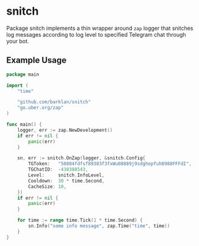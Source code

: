 # snitch

Package snitch implements a thin wrapper around `zap` logger
that snitches log messages according to log level to specified
Telegram chat through your bot.

## Example Usage

```go
package main

import (
	"time"

	"github.com/barklan/snitch"
	"go.uber.org/zap"
)

func main() {
	logger, err := zap.NewDevelopment()
	if err != nil {
		panic(err)
	}

	sn, err := snitch.OnZap(logger, &snitch.Config{
		TGToken:   "50804fdfsf89383f3fxWu08889j9sdghopfuh8988FFFdI",
		TGChatID:  -438388543,
		Level:     snitch.InfoLevel,
		Cooldown:  30 * time.Second,
		CacheSize: 10,
	})
	if err != nil {
		panic(err)
	}

	for time := range time.Tick(1 * time.Second) {
		sn.Info("some info message", zap.Time("time", time))
	}
}

```
